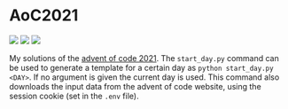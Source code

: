 # AoC2021
![](https://img.shields.io/badge/day%20📅-16-blue)
![](https://img.shields.io/badge/stars%20⭐-32-yellow)
![](https://img.shields.io/badge/days%20completed-16-red)

My solutions of the [advent of code 2021](https://adventofcode.com/2021). The `start_day.py` command can be used to generate a template for a certain day as
`python start_day.py <DAY>`. If no argument is given the current day is used. This command also downloads the input data from the advent of code website, using the session cookie (set in the `.env` file).
